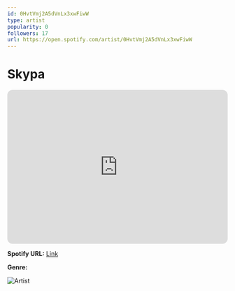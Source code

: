 ```yaml
---
id: 0HvtVmj2A5dVnLx3xwFiwW
type: artist
popularity: 0
followers: 17
url: https://open.spotify.com/artist/0HvtVmj2A5dVnLx3xwFiwW
---
```

# Skypa

<iframe style="border-radius:12px" src="https://open.spotify.com/embed/artist/0HvtVmj2A5dVnLx3xwFiwW" width="100%" height="352" frameBorder="0" allowfullscreen="" allow="autoplay; clipboard-write; encrypted-media; fullscreen; picture-in-picture" loading="lazy"></iframe>

**Spotify URL:** [Link](https://open.spotify.com/artist/0HvtVmj2A5dVnLx3xwFiwW)

**Genre:** 

![Artist](https://i.scdn.co/image/ab6761610000e5ebeda834e50b6968950fc63687)
